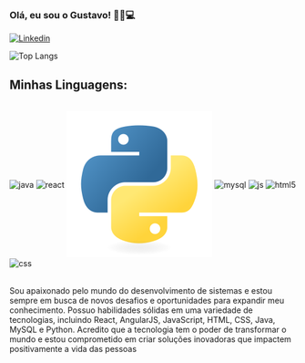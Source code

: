 ### Olá, eu sou o Gustavo! 👋🏻💻

[![Linkedin](https://img.shields.io/badge/LinkedIn-0077B5?style=for-the-badge&logo=linkedin&logoColor=white)](https://www.linkedin.com/in/cssgustavo/   )

![Top Langs](https://github-readme-stats.vercel.app/api/top-langs/?username=cssgustavo&hide_progress=true)

## Minhas Linguagens: 

<div style="display: inline_block"><br/>
    <img align="center" alt="java" src="https://img.shields.io/badge/Java-ED8B00?style=for-the-badge&logo=openjdk&logoColor=white">
    <img align="center" alt="react" src="https://img.shields.io/badge/React-20232A?style=for-the-badge&logo=react&logoColor=61DAFB">
    <img align="center" alt="´phy" src="https://raw.githubusercontent.com/devicons/devicon/master/icons/python/python-original.svg">
    <img align="center" alt="mysql" src="https://img.shields.io/badge/MySQL-00000F?style=for-the-badge&logo=mysql&logoColor=white">
    <img align="center" alt="js" src="https://img.shields.io/badge/JavaScript-F7DF1E?style=for-the-badge&logo=javascript&logoColor=black">
    <img align="center" alt="html5" src="https://img.shields.io/badge/HTML5-E34F26?style=for-the-badge&logo=html5&logoColor=white">
    <img align="center" alt="css" src="https://img.shields.io/badge/CSS3-1572B6?style=for-the-badge&logo=css3&logoColor=white">
</div><br />

Sou apaixonado pelo mundo do desenvolvimento de sistemas e estou sempre em
busca de novos desafios e oportunidades para expandir meu conhecimento. Possuo
habilidades sólidas em uma variedade de tecnologias, incluindo React, AngularJS,
JavaScript, HTML, CSS, Java, MySQL e Python. Acredito que a tecnologia tem o poder
de transformar o mundo e estou comprometido em criar soluções inovadoras que
impactem positivamente a vida das pessoas

